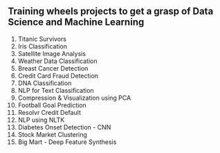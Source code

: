 ## Training wheels projects to get a grasp of Data Science and Machine Learning


1. Titanic Survivors
2. Iris Classification
3. Satellite Image Analysis
4. Weather Data Classification
5. Breast Cancer Detection
6. Credit Card Fraud Detection
7. DNA Classification
8. NLP for Text Classification
9. Compression & Visualization using PCA
10. Football Goal Prediction
11. Resolvr Credit Default
12. NLP using NLTK
13. Diabetes Onset Detection - CNN
14. Stock Market Clustering
15. Big Mart - Deep Feature Synthesis
